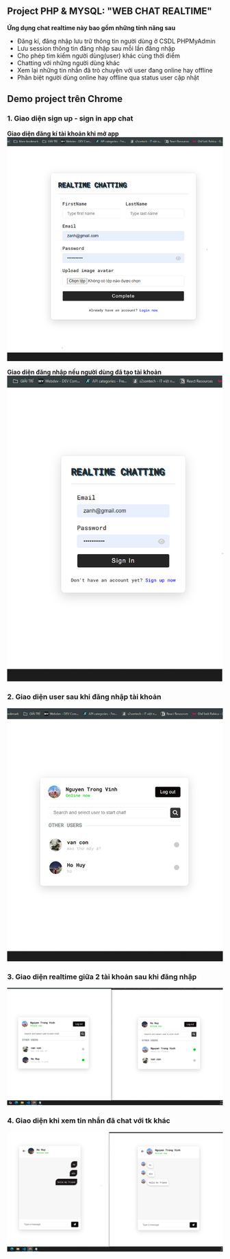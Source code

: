 ## Project PHP & MYSQL: "WEB CHAT REALTIME"
**Ứng dụng chat realtime này bao gồm những tính năng sau**
- Đăng kí, đăng nhập lưu trữ thông tin người dùng ở CSDL PHPMyAdmin
- Lưu session thông tin đăng nhập sau mỗi lần đăng nhập
- Cho phép tìm kiếm người dùng(user) khác cùng thời điểm
- Chatting với những người dùng khác 
- Xem lại những tin nhắn đã trò chuyện với user đang online hay offline
- Phân biệt người dùng online hay offline qua status user cập nhật

## Demo project trên Chrome

### 1. Giao diện sign up - sign in app chat
**Giao diện đăng kí tài khoản khi mở app**
![Sign-up](./demo/sign_up.PNG)

**Giao diện đăng nhập nếu người dùng đã tạo tài khoản**
![Sign-in](./demo/sign-in.PNG)

### 2. Giao diện user sau khi đăng nhập tài khoản

![User](./demo/user.PNG)

### 3. Giao diện realtime giữa 2 tài khoản sau khi đăng nhập

![chatting-between-user](./demo/chatting.PNG)

### 4. Giao diện khi xem tin nhắn đã chat với tk khác

![message](./demo/message.PNG)
